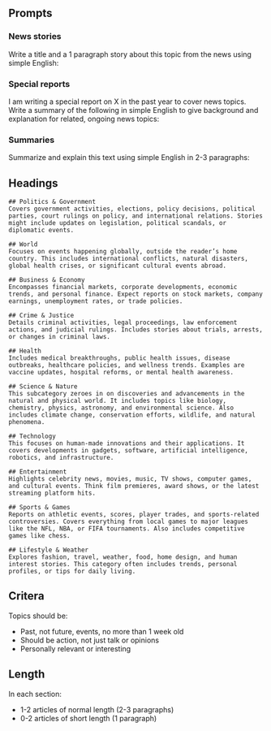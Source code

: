 ## Prompts

### News stories

Write a title and a 1 paragraph story about this topic from the news using simple English:

### Special reports

I am writing a special report on X in the past year to cover news topics. Write a summary of the following in simple English to give background and explanation for related, ongoing news topics:

### Summaries

Summarize and explain this text using simple English in 2-3 paragraphs:

## Headings

```
## Politics & Government
Covers government activities, elections, policy decisions, political parties, court rulings on policy, and international relations. Stories might include updates on legislation, political scandals, or diplomatic events.

## World
Focuses on events happening globally, outside the reader’s home country. This includes international conflicts, natural disasters, global health crises, or significant cultural events abroad.

## Business & Economy
Encompasses financial markets, corporate developments, economic trends, and personal finance. Expect reports on stock markets, company earnings, unemployment rates, or trade policies.

## Crime & Justice
Details criminal activities, legal proceedings, law enforcement actions, and judicial rulings. Includes stories about trials, arrests, or changes in criminal laws.

## Health
Includes medical breakthroughs, public health issues, disease outbreaks, healthcare policies, and wellness trends. Examples are vaccine updates, hospital reforms, or mental health awareness.

## Science & Nature
This subcategory zeroes in on discoveries and advancements in the natural and physical world. It includes topics like biology, chemistry, physics, astronomy, and environmental science. Also includes climate change, conservation efforts, wildlife, and natural phenomena.

## Technology
This focuses on human-made innovations and their applications. It covers developments in gadgets, software, artificial intelligence, robotics, and infrastructure.

## Entertainment
Highlights celebrity news, movies, music, TV shows, computer games, and cultural events. Think film premieres, award shows, or the latest streaming platform hits.

## Sports & Games
Reports on athletic events, scores, player trades, and sports-related controversies. Covers everything from local games to major leagues like the NFL, NBA, or FIFA tournaments. Also includes competitive games like chess.

## Lifestyle & Weather
Explores fashion, travel, weather, food, home design, and human interest stories. This category often includes trends, personal profiles, or tips for daily living.
```

## Critera

Topics should be:

- Past, not future, events, no more than 1 week old
- Should be action, not just talk or opinions
- Personally relevant or interesting

## Length

In each section:

- 1-2 articles of normal length (2-3 paragraphs)
- 0-2 articles of short length (1 paragraph)
